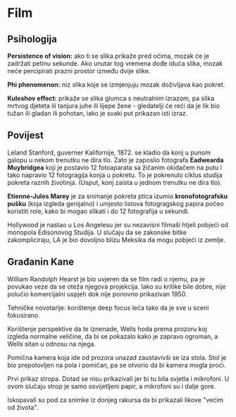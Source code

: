 # Film

## Psihologija

**Persistence of vision:** ako ti se slika prikaže pred očima, mozak će je zadržati petinu sekunde. Ako unutar tog vremena dođe iduća slika, mozak neće percipirati prazni prostor između dvije slike.

**Phi phenomenon:** niz slika koje se izmjenjuju mozak doživljava kao pokret.

**Kuleshov effect:** prikaže se slika glumca s neutralnim izrazom, pa slika mrtvog djeteta ili tanjura juhe ili lijepe žene - gledatelji će reći da je lik bio tužan ili gladan ili pohotan, iako je svaki put prikazan isti izraz.

## Povijest

Leland Stanford, guverner Kalifornije, 1872. se kladio da konj u punom galopu u nekom trenutku ne dira tlo. Zato je zaposlio fotografa **Eadwearda Muybridgea** koji je postavio 12 fotoaparata sa žičanim okidačem na putu i tako napravio 12 fotogragija konja u pokretu. To je pokrenulo ciklus studija pokreta raznih životinja. (Usput, konj zaista u jednom trenutku ne dira tlo).

**Etienne-Jules Marey** je za snimanje pokreta ptica izumio **kronofotografsku pušku** (koja izgleda genijalno) i umjesto listova fotogragskog papira počeo koristiti role, kako bi mogao slikati i do 12 fotografija u sekundi.

Hollywood je nastao u Los Angelesu jer su nezavisni filmaši htjeli pobjeći od monopola Edisonovog Studija. U slučaju da se zakonske bitke zakompliciraju, LA je bio dovoljno blizu Meksika da mogu pobjeći iz zemlje.

## Građanin Kane

William Randolph Hearst je bio uvjeren da se film radi o njemu, pa je povukao veze da se oteža njegova projekcija. Iako su kritike bile dobre, nije polučio komercijalni uspjeh dok nije ponovno prikazivan 1950.

Tehničke novotarije: korištenje deep focus leća tako da je sve u sceni fokusirano.

Korištenje perspektive da te iznenade, Wells hoda prema prozoru koj izgleda normalne veličine, da bi se pokazalo kako je zapravo ogroman, a Wells sitan u odnosu na njega.

Pomična kamera koja ide od prozora unazad zaustavivši se iza stola. Stol je bio prepolovljen na pola i pomičan, pa se otvorio da bi kamera mogla proći.

Prvi prikaz stropa. Dotad se nisu prikazivali jer bi tu bila svjetla i mikrofoni. U ovom slučaju strop je samo osvijetljeni papir, a mikrofoni su i dalje gore.

Iskopavali su pod za snimke iz donjeg rakursa da bi prikazali likove "većim od života".
